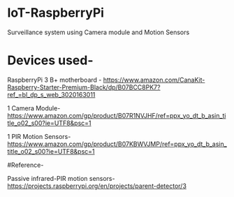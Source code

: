 # IoT-RaspberryPi
Surveillance system using Camera module and Motion Sensors


# Devices used-
RaspberryPi 3 B+ motherboard -
https://www.amazon.com/CanaKit-Raspberry-Starter-Premium-Black/dp/B07BCC8PK7?ref_=bl_dp_s_web_3020163011

1 Camera Module-
https://www.amazon.com/gp/product/B07R1NVJHF/ref=ppx_yo_dt_b_asin_title_o02_s00?ie=UTF8&psc=1

1 PIR Motion Sensors-
https://www.amazon.com/gp/product/B07KBWVJMP/ref=ppx_yo_dt_b_asin_title_o02_s00?ie=UTF8&psc=1



#Reference-

Passive infrared-PIR motion sensors-https://projects.raspberrypi.org/en/projects/parent-detector/3



